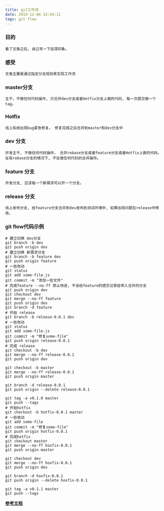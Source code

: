 ```yaml
---
title: git工作流
date: 2019-12-06 15:54:11
tags: git flow
---
```


### 目的
`
看了文章之后, 自己写一下加深印象。
`


### 感受
`
文章主要是通过指定分支规则来实现工作流
`

### master分支
`
主干，不做任何代码操作, 只合并dev分支或者Hotfix分支上面的代码, 每一次提交做一个tag。
`

### Hotfix
`
线上系统出现bug紧急修复。 修复完成之后合并到master和dev分支中
`

### dev 分支
`
开发主干, 不做任何代码操作， 合并rebase分支或者feature分支或者Hotfix上面的代码。 在有rebase分支的情况下, 不在做任何代码的合并操作。
`

### feature 分支
`
开发分支, 应该每一个新需求可以开一个分支。
`

### release 分支
`
线上发布分支, 给feature分支合并到dev发布到测试环境中, 如果出现问题在release中修改。
`

### git flow代码示例

```git
# 建立切换 dev分支
git branch -b dev
git push origin dev
# 建立切换 新需求分支
git branch -b feature dev
git push origin feature
# 一些改动
git status
git add some-file.js
git commit -m "添加一些文件"
# 完成feature --no-ff 禁止快进, 不会给feature的提交记录给带入合并的分支
git push origin dev
git checkout dev
git merge --no-ff feature
git push origin dev
git branch -d feature
# 开始 release
git branch -b release-0.0.1 dev
# 一些改动
git status
git add some-file.js
git commit -m "修复some-file"
git push origin release-0.0.1
# 完成 release
git checkout -b dev
git merge --no-ff release-0.0.1
git push origin dev

git checkout -b master
git merge --no-ff release-0.0.1
git push origin master

git branch -d release-0.0.1
git push origin --delete release-0.0.1

git tag -a v0.1.0 master
git push --tags
# 开始hotfix
git checkout -b hotfix-0.0.1 master
# 一些改动
git add some-file
git commit -m "修复some-file"
git push origin hotfix-0.0.1
# 完成hotfix
git checkout master
git merge --no-ff hoxfix-0.0.1
git push origin master

git checkout dev
git merge --no-ff hoxfix-0.0.1
git push origin dev

git branch -d hoxfix-0.0.1
git push origin --delete hoxfix-0.0.1

git tag -a v0.1.1 master
git push --tags
```

[**参考文档**](https://www.cnblogs.com/wish123/p/9785101.html)
